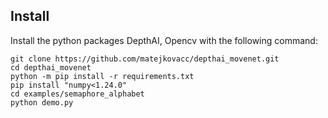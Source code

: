 ## Install

Install the python packages DepthAI, Opencv with the following command:
```
git clone https://github.com/matejkovacc/depthai_movenet.git
cd depthai_movenet
python -m pip install -r requirements.txt
pip install "numpy<1.24.0"
cd examples/semaphore_alphabet
python demo.py
```
